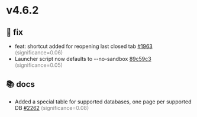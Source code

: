 # v4.6.2
## 🐛 fix
- feat: shortcut added for reopening last closed tab [#1963](https://github.com/beekeeper-studio/beekeeper-studio/pull/1963) <span style='color:grey;'>(significance=0.06)</span>
- Launcher script now defaults to --no-sandbox [89c59c3](https://github.com/beekeeper-studio/beekeeper-studio/commit/89c59c3303107029d28a6888676dabd6608952c3) <span style='color:grey;'>(significance=0.05)</span>
## 📚 docs
- Added a special table for supported databases, one page per supported DB [#2262](https://github.com/beekeeper-studio/beekeeper-studio/pull/2262) <span style='color:grey;'>(significance=0.08)</span>

